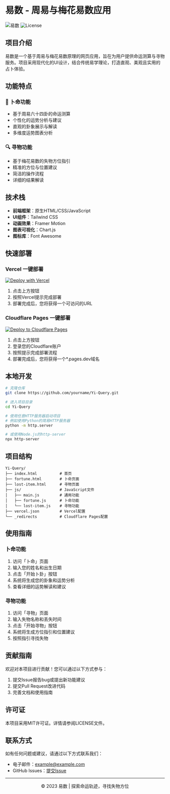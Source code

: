 # 易数 - 周易与梅花易数应用

![易数](https://img.shields.io/badge/易数-v1.0-cyan)
![License](https://img.shields.io/badge/license-MIT-blue)

## 项目介绍

易数是一个基于周易与梅花易数原理的网页应用，旨在为用户提供命运测算与寻物服务。项目采用现代化的UI设计，结合传统易学理论，打造直观、美观且实用的占卜体验。

## 功能特点

### 🔮 卜命功能

- 基于周易六十四卦的命运测算
- 个性化的运势分析与建议
- 直观的卦象展示与解读
- 多维度运势图表分析

### 🔍 寻物功能

- 基于梅花易数的失物方位指引
- 精准的方位与位置建议
- 简洁的操作流程
- 详细的结果解读

## 技术栈

- **前端框架**：原生HTML/CSS/JavaScript
- **UI组件**：Tailwind CSS
- **动画效果**：Framer Motion
- **图表可视化**：Chart.js
- **图标库**：Font Awesome

## 快速部署

### Vercel 一键部署

[![Deploy with Vercel](https://vercel.com/button)](https://vercel.com/new/clone?repository-url=https%3A%2F%2Fgithub.com%2Fyourname%2FYi-Query)

1. 点击上方按钮
2. 按照Vercel提示完成部署
3. 部署完成后，您将获得一个可访问的URL

### Cloudflare Pages 一键部署

[![Deploy to Cloudflare Pages](https://deploy.workers.cloudflare.com/button)](https://deploy.workers.cloudflare.com/?url=https://github.com/yourname/Yi-Query)

1. 点击上方按钮
2. 登录您的Cloudflare账户
3. 按照提示完成部署流程
4. 部署完成后，您将获得一个*.pages.dev域名

## 本地开发

```bash
# 克隆仓库
git clone https://github.com/yourname/Yi-Query.git

# 进入项目目录
cd Yi-Query

# 使用任意HTTP服务器启动项目
# 例如使用Python的简易HTTP服务器
python -m http.server

# 或使用Node.js的http-server
npx http-server
```

## 项目结构

```
Yi-Query/
├── index.html          # 首页
├── fortune.html        # 卜命页面
├── lost-item.html      # 寻物页面
├── js/                 # JavaScript文件
│   ├── main.js         # 通用功能
│   ├── fortune.js      # 卜命功能
│   └── lost-item.js    # 寻物功能
├── vercel.json         # Vercel配置
└── _redirects          # Cloudflare Pages配置
```

## 使用指南

### 卜命功能

1. 访问「卜命」页面
2. 输入您的姓名和出生日期
3. 点击「开始卜卦」按钮
4. 系统将生成您的卦象和运势分析
5. 查看详细的运势解读和建议

### 寻物功能

1. 访问「寻物」页面
2. 输入失物名称和丢失时间
3. 点击「开始寻物」按钮
4. 系统将生成方位指引和位置建议
5. 按照指引寻找失物

## 贡献指南

欢迎对本项目进行贡献！您可以通过以下方式参与：

1. 提交Issue报告bug或提出新功能建议
2. 提交Pull Request改进代码
3. 完善文档和使用指南

## 许可证

本项目采用MIT许可证。详情请参阅LICENSE文件。

## 联系方式

如有任何问题或建议，请通过以下方式联系我们：

- 电子邮件：example@example.com
- GitHub Issues：[提交Issue](https://github.com/yourname/Yi-Query/issues)

---

<p align="center">© 2023 易数 | 探索命运轨迹，寻找失物方位</p>